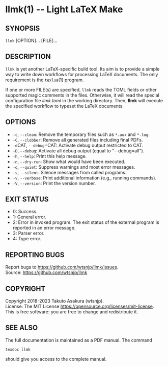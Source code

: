 # llmk(1) -- Light LaTeX Make

## SYNOPSIS

`llmk` [OPTION]... [FILE]...

## DESCRIPTION

`llmk` is yet another LaTeX-specific build tool. Its aim is to provide a simple way to write down workflows for processing LaTeX documents. The only requirement is the `texlua`(1) program.

If one or more FILE(s) are specified, `llmk` reads the TOML fields or other supported magic comments in the files. Otherwise, it will read the special configuration file _llmk.toml_ in the working directory. Then, **llmk** will execute the specified workflow to typeset the LaTeX documents.

## OPTIONS

* `-c`, `--clean`:
  Remove the temporary files such as `*.aux` and `*.log`.
* `-C`, `--clobber`:
  Remove all generated files including final PDFs.
* `-d`CAT, `--debug`=CAT:
  Activate debug output restricted to CAT.
* `-D`, `--debug`:
  Activate all debug output (equal to "--debug=all").
* `-h`, `--help`:
  Print this help message.
* `-n`, `--dry-run`:
  Show what would have been executed.
* `-q`, `--quiet`:
  Suppress warnings and most error messages.
* `-s`, `--silent`:
  Silence messages from called programs.
* `-v`, `--verbose`:
  Print additional information (e.g., running commands).
* `-V`, `--version`:
  Print the version number.

## EXIT STATUS

* 0:
  Success.
* 1:
  General error.
* 2:
  Error in invoked program. The exit status of the external program is reported in an error message.
* 3:
  Parser error.
* 4:
  Type error.

## REPORTING BUGS

Report bugs to <https://github.com/wtsnjp/llmk/issues>.  
Source: <https://github.com/wtsnjp/llmk>

## COPYRIGHT

Copyright 2018-2023 Takuto Asakura (wtsnjp).  
License: The MIT License <https://opensource.org/licenses/mit-license>.  
This is free software: you are free to change and redistribute it.

## SEE ALSO

The full documentation is maintained as a PDF manual. The command

```
texdoc llmk
```

should give you access to the complete manual.
